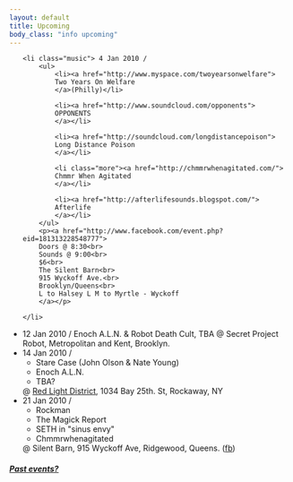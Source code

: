 ```yaml
---
layout: default
title: Upcoming 
body_class: "info upcoming"
---
```

<ul class="classed root">

    <li class="music"> 4 Jan 2010 /
        <ul>
            <li><a href="http://www.myspace.com/twoyearsonwelfare">
            Two Years On Welfare 
            </a>(Philly)</li>

            <li><a href="http://www.soundcloud.com/opponents">
            OPPONENTS 
            </a></li>

            <li><a href="http://soundcloud.com/longdistancepoison">
            Long Distance Poison
            </a></li>

            <li class="more"><a href="http://chmmrwhenagitated.com/">
            Chmmr When Agitated
            </a></li>

            <li><a href="http://afterlifesounds.blogspot.com/">
            Afterlife
            </a></li>
        </ul>
        <p><a href="http://www.facebook.com/event.php?eid=181313228548777">
        Doors @ 8:30<br>
        Sounds @ 9:00<br>
        $6<br>
        The Silent Barn<br>
        915 Wyckoff Ave.<br>
        Brooklyn/Queens<br>
        L to Halsey L M to Myrtle - Wyckoff
        </a></p>

    </li>
   <li class="music&amp;video">12 Jan 2010 /
   <span class="more">Enoch A.L.N.</span> &amp; Robot Death Cult, <!-- Extreme Mercy??? --> TBA
        @ Secret Project Robot,
        Metropolitan and Kent, Brooklyn.
    </li>
   <li class="music">14 Jan 2010 / 
        <ul>
            <li>Stare Case (John Olson &amp; Nate Young)</li>
            <li class="more">Enoch A.L.N.</li>
            <li>TBA?</li>
        </ul>
        @ <a href="http://rockawayredlight.blogspot.com/">Red Light District</a>, 1034 Bay 25th. St, Rockaway, NY
   </li>
   <li class="music"> 21 Jan 2010 / 
    <ul>
      <li>Rockman</li>
      <li>The Magick Report</li>
      <li>SETH in "sinus envy"</li>
      <li class="more">Chmmrwhenagitated</li>
    </ul>
    @ Silent Barn, 915 Wyckoff Ave, Ridgewood, Queens. (<a href="http://www.facebook.com/event.php?eid=188423697840081">fb</a>)
  </li>
</ul>
<h5><a href="chronology.html">Past events?</a></h5>

